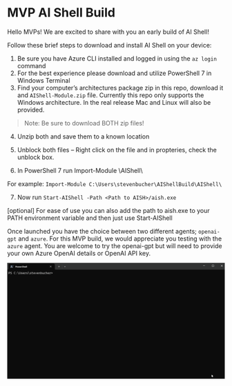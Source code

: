 # MVP AI Shell Build

Hello MVPs! We are excited to share with you an early build of AI Shell!

Follow these brief steps to download and install AI Shell on your device:
1. Be sure you have Azure CLI installed and logged in using the `az login` command
2. For the best experience please download and utilize PowerShell 7 in Windows Terminal
3. Find your computer’s architectures package zip in this repo, download it and `AIShell-Module.zip`
   file. Currently this repo only supports the Windows architecture. In the real release Mac and
   Linux will also be provided.

> Note: Be sure to download BOTH zip files!

4. Unzip both and save them to a known location
5. Unblock both files – Right click on the file and in propteries, check the unblock box.
 
6. In PowerShell 7 run Import-Module <Path to AISH Module>\AIShell\

For example: `Import-Module C:\Users\stevenbucher\AIShellBuild\AIShell\`

7. Now run `Start-AIShell -Path <Path to AISH>/aish.exe`

[optional] For ease of use you can also add the path to aish.exe to your PATH environment variable and then just use Start-AIShell

Once launched you have the choice between two different agents; `openai-gpt` and `azure`. For this
MVP build, we would appreciate you testing with the `azure` agent. You are welcome to try the
openai-gpt but will need to provide your own Azure OpenAI details or OpenAI API key.

![GIF of the AIShell on boarding experience](./media/EarlyBuildDemo.gif)